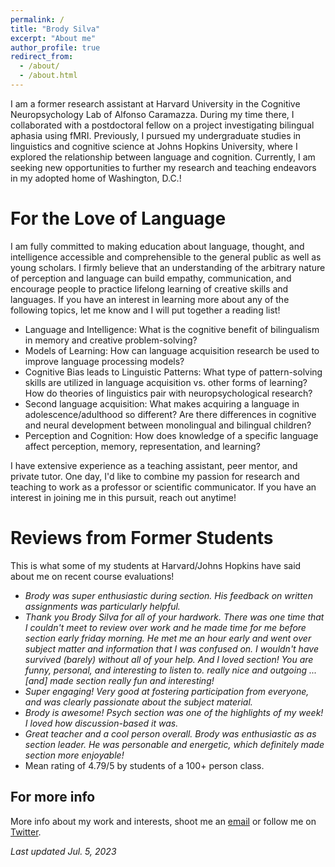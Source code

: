 ```yaml
---
permalink: /
title: "Brody Silva"
excerpt: "About me"
author_profile: true
redirect_from: 
  - /about/
  - /about.html
---
```


I am a former research assistant at Harvard University in the Cognitive Neuropsychology Lab of Alfonso Caramazza. During my time there, I collaborated with a postdoctoral fellow on a project investigating bilingual aphasia using fMRI. Previously, I pursued my undergraduate studies in linguistics and cognitive science at Johns Hopkins University, where I explored the relationship between language and cognition. Currently, I am seeking new opportunities to further my research and teaching endeavors in my adopted home of Washington, D.C.!

For the Love of Language
======
I am fully committed to making education about language, thought, and intelligence accessible and comprehensible to the general public as well as young scholars. I firmly believe that an understanding of the arbitrary nature of perception and language can build empathy, communication, and encourage people to practice lifelong learning of creative skills and languages. If you have an interest in learning more about any of the following topics, let me know and I will put together a reading list!

* Language and Intelligence: What is the cognitive benefit of bilingualism in memory and creative problem-solving?
* Models of Learning: How can language acquisition research be used to improve language processing models?
* Cognitive Bias leads to Linguistic Patterns: What type of pattern-solving skills are utilized in language acquisition vs. other forms of learning? How do theories of linguistics pair with neuropsychological research?
* Second language acquisition: What makes acquiring a language in adolescence/adulthood so different? Are there differences in cognitive and neural development between monolingual and bilingual children?
* Perception and Cognition: How does knowledge of a specific language affect perception, memory, representation, and learning?

I have extensive experience as a teaching assistant, peer mentor, and private tutor. One day, I'd like to combine my passion for research and teaching to work as a professor or scientific communicator. If you have an interest in joining me in this pursuit, reach out anytime!

Reviews from Former Students
======
This is what some of my students at Harvard/Johns Hopkins have said about me on recent course evaluations!
* *Brody was super enthusiastic during section. His feedback on written assignments was particularly helpful.*
* *Thank you Brody Silva for all of your hardwork. There was one time that I couldn't meet to review over work and he made time for me before section early friday morning. He met me an hour early and went over subject matter and information that I was confused on. I wouldn't have survived (barely) without all of your help. And I loved section! You are funny, personal, and interesting to listen to. really nice and outgoing ... [and] made section really fun and interesting!*
* *Super engaging! Very good at fostering participation from everyone, and was clearly passionate about the subject material.*
* *Brody is awesome! Psych section was one of the highlights of my week! I loved how discussion-based it was.*
* *Great teacher and a cool person overall. Brody was enthusiastic as as section leader. He was personable and energetic, which definitely made section more enjoyable!*
* Mean rating of 4.79/5 by students of a 100+ person class.

For more info
------
More info about my work and interests, shoot me an [email](mailto:brodyrms@gmail.com) or follow me on [Twitter](https://twitter.com/mrminipuff).

*Last updated Jul. 5, 2023*
